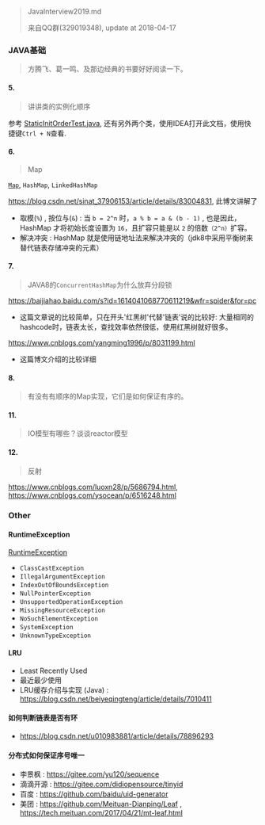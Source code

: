 
> JavaInterview2019.md
>
> 来自QQ群(329019348), update at 2018-04-17


### JAVA基础

> 方腾飞、葛一鸣、及那边经典的书要好好阅读一下。

#### 5.

> 讲讲类的实例化顺序

参考 [StaticInitOrderTest.java](./src/main/java/com/wxg/daily/study/StaticInitOrderTest.java),
还有另外两个类，使用IDEA打开此文档，使用快捷键`Ctrl + N`查看.


#### 6.

> Map

[`Map`](http://tool.oschina.net/uploads/apidocs/jdk-zh/java/util/Map.html),
`HashMap`, `LinkedHashMap`

<https://blog.csdn.net/sinat_37906153/article/details/83004831>, 此博文讲解了
- 取模(`%`) , 按位与(`&`) : 当 `b = 2^n` 时，`a % b = a & (b - 1)` , 也是因此，HashMap 才将初始长度设置为 `16`，且扩容只能是以 `2` 的倍数`（2^n）`扩容。
- 解决冲突 : HashMap 就是使用链地址法来解决冲突的（jdk8中采用平衡树来替代链表存储冲突的元素）

#### 7.

> JAVA8的`ConcurrentHashMap`为什么放弃分段锁

<https://baijiahao.baidu.com/s?id=1614041068770611219&wfr=spider&for=pc>
- 这篇文章说的比较简单，只在开头'红黑树'代替'链表'说的比较好: 大量相同的hashcode时，链表太长，查找效率依然很低，使用红黑树就好很多。

<https://www.cnblogs.com/yangming1996/p/8031199.html>
- 这篇博文介绍的比较详细

#### 8.

> 有没有有顺序的Map实现，它们是如何保证有序的。


#### 11.

> IO模型有哪些？谈谈reactor模型

#### 12.

> 反射

<https://www.cnblogs.com/luoxn28/p/5686794.html>,
<https://www.cnblogs.com/ysocean/p/6516248.html>





### Other

#### RuntimeException

[RuntimeException](http://tool.oschina.net/uploads/apidocs/jdk-zh/java/lang/RuntimeException.html)
- `ClassCastException`
- `IllegalArgumentException`
- `IndexOutOfBoundsException`
- `NullPointerException`
- `UnsupportedOperationException`
- `MissingResourceException`
- `NoSuchElementException`
- `SystemException`
- `UnknownTypeException`

#### LRU

- Least Recently Used
- 最近最少使用
- LRU缓存介绍与实现 (Java) : <https://blog.csdn.net/beiyeqingteng/article/details/7010411>


#### 如何判断链表是否有环

- <https://blog.csdn.net/u010983881/article/details/78896293>


#### 分布式如何保证序号唯一

- 李景枫 : <https://gitee.com/yu120/sequence>
- 滴滴开源 : <https://gitee.com/didiopensource/tinyid>
- 百度 : <https://github.com/baidu/uid-generator>
- 美团 : <https://github.com/Meituan-Dianping/Leaf> , <https://tech.meituan.com/2017/04/21/mt-leaf.html>





